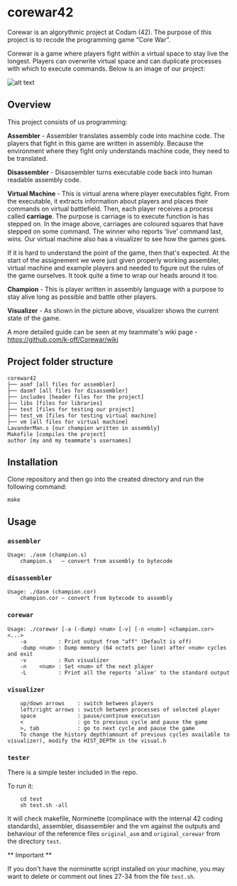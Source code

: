 # corewar42

Corewar is an algorythmic project at Codam (42).
The purpose of this project is to recode the programming game “Core War”.

Corewar is a game where players fight within a virtual space to stay live the longest.
Players can overwrite virtual space and can duplicate processes with which to execute commands.
Below is an image of our project:

![alt text](https://imgur.com/BSXVUlI.png)

## Overview

This project consists of us programming:

**Assembler** - Assembler translates assembly code into machine code. The players that fight in this game are written in        assembly. Because the environment where they fight only understands machine code, they need to be translated.

**Disassembler** - Disassembler turns executable code back into human readable assembly code.

**Virtual Machine** - This is virtual arena where player executables fight. From the executable, it extracts information        about players and places their commands on virtual battlefield. Then, each player receives a process called **carriage**.      The purpose is carriage is to execute function is has stepped on. In the image above, carriages are coloured squares that      have stepped on some command. The winner who reports 'live' command last, wins. Our virtual machine also has a visualizer to see how the games goes.

If it is hard to understand the point of the game, then that's expected. At the start of the assignement we were just given properly working assembler, virtual machine and example players and needed to figure out the rules of the game ourselves. It took quite a time to wrap our heads around it too.

**Champion** - This is player written in assembly language with a purpose to stay alive long as possible and battle other players.

**Visualizer** - As shown in the picture above, visualizer shows the current state of the game.

A more detailed guide can be seen at my teammate's wiki page - https://github.com/k-off/Corewar/wiki


## Project folder structure
```
corewar42
├── asmf [all files for assembler]
├── dasmf [all files for disassembler]
├── includes [header files for the project]
├── libs [files for libraries]
├── test [files for testing our project]
├── test_vm [files for testing virtual machine]
├── vm [all files for virtual machine]
LavanderMan.s [our champion written in assembly]
Makefile [compiles the project]
author [my and my teammate's usernames]
```

## Installation

Clone repository and then go into the created directory and run the following command:

```
make
```

## Usage

### `assembler`

```
Usage: ./asm (champion.s)
    champion.s   — convert from assembly to bytecode
```

### `disassembler`

```
Usage: ./dasm (champion.cor)
    champion.cor — convert from bytecode to assembly
```

### `corewar`

```
Usage: ./corewar [-a (-dump) <num> [-v] [-n <num>] <champion.cor> <...>
    -a          : Print output from "aff" (Default is off)
    -dump <num> : Dump memory (64 octets per line) after <num> cycles and exit
    -v          : Run visualizer
    -n    <num> : Set <num> of the next player
    -L          : Print all the reports 'alive' to the standard output
```

### `visualizer`

```
    up/down arrows    : switch between players
    left/right arrows : switch between processes of selected player
    space             : pause/continue execution
    <                 : go to previous cycle and pause the game
    >, tab            : go to next cycle and pause the game
    To change the history depth(amount of previous cycles available to visualizer), modify the HIST_DEPTH in the visual.h
```

### `tester`

There is a simple tester included in the repo.

To run it:

```
    cd test
    sh test.sh -all
```

It will check makefile, Norminette (complinace with the internal 42 coding standards), assembler, disassembler and the vm against the outputs and behaviour of the reference files `original_asm` and `original_corewar` from the directory `test`.

** Important **

If you don't have the norminette script installed on your machine, you may want to delete or comment out lines 27-34 from the file `test.sh`.

